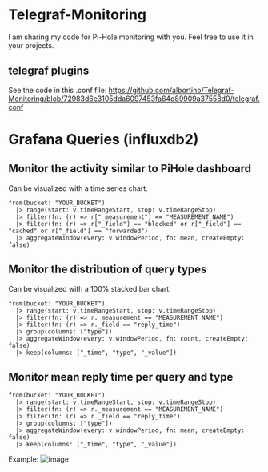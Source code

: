 # Telegraf-Monitoring

I am sharing my code for Pi-Hole monitoring with you.
Feel free to use it in your projects.

## telegraf plugins
See the code in this .conf file: https://github.com/albortino/Telegraf-Monitoring/blob/72983d6e3105dda6097453fa64d89909a37558d0/telegraf.conf

# Grafana Queries (influxdb2)
## Monitor the activity similar to PiHole dashboard
Can be visualized with a time series chart.

```
from(bucket: "YOUR_BUCKET")
  |> range(start: v.timeRangeStart, stop: v.timeRangeStop)
  |> filter(fn: (r) => r["_measurement"] == "MEASUREMENT_NAME")
  |> filter(fn: (r) => r["_field"] == "blocked" or r["_field"] == "cached" or r["_field"] == "forwarded")
  |> aggregateWindow(every: v.windowPeriod, fn: mean, createEmpty: false)
```


## Monitor the distribution of query types
Can be visualized with a 100% stacked bar chart.

```
from(bucket: "YOUR_BUCKET")
  |> range(start: v.timeRangeStart, stop: v.timeRangeStop)
  |> filter(fn: (r) => r._measurement == "MEASUREMENT_NAME")
  |> filter(fn: (r) => r._field == "reply_time")
  |> group(columns: ["type"])
  |> aggregateWindow(every: v.windowPeriod, fn: count, createEmpty: false)
  |> keep(columns: ["_time", "type", "_value"])
```


## Monitor mean reply time per query and type
```
from(bucket: "YOUR_BUCKET")
  |> range(start: v.timeRangeStart, stop: v.timeRangeStop)
  |> filter(fn: (r) => r._measurement == "MEASUREMENT_NAME")
  |> filter(fn: (r) => r._field == "reply_time")
  |> group(columns: ["type"])
  |> aggregateWindow(every: v.windowPeriod, fn: mean, createEmpty: false)
  |> keep(columns: ["_time", "type", "_value"])
```

Example:
![image](https://github.com/user-attachments/assets/19988ca6-fad6-41be-acea-3ead7c5e878b)



